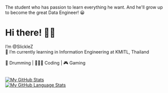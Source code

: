 The student who has passion to learn everything he want. And he'll grow up to become the great Data Engineer! 😀 <br/>
# Hi there! 👋🏻
I’m @SlickleZ <br/>
🏫 I’m currently learning in Information Engineering at KMITL, Thailand <br/> <br/>
🥁 Drumming | 👨🏻‍💻 Coding | 🎮 Gaming <br/> <br/>
  
[![My GitHub Stats](https://github-readme-stats.vercel.app/api/?username=SlickleZ&count_private=true&theme=tokyonight&showicons=true)]() <br/>
[![My GitHub Language Stats](https://github-readme-stats.vercel.app/api/top-langs/?username=SlickleZ&langs_count=5&theme=tokyonight)]()



